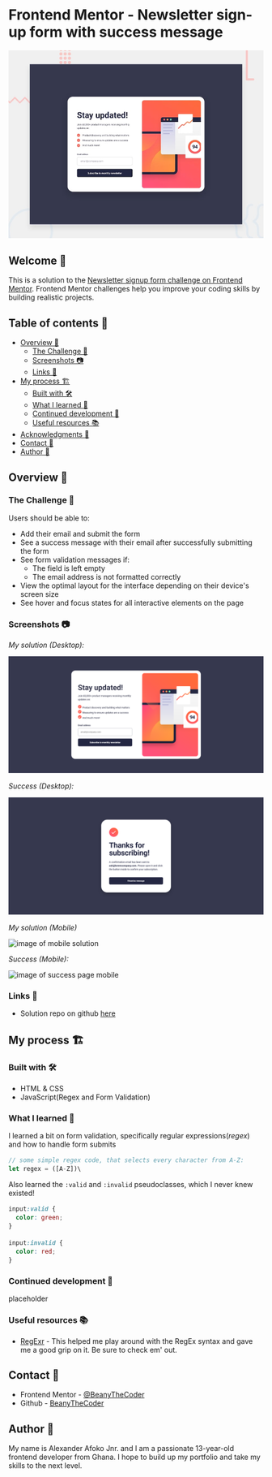 # Frontend Mentor - Newsletter sign-up form with success message

![preview](./design/desktop-preview.jpg)

## Welcome 👋

This is a solution to the [Newsletter signup form challenge on Frontend Mentor](https://www.frontendmentor.io/challenges/newsletter-signup-form-with-success-message-3FC1AZbNrv). Frontend Mentor challenges help you improve your coding skills by building realistic projects.

## Table of contents 📑

- [Overview 🌟](#overview-🌟)
  - [The Challenge 🧪](#the-challenge-🧪)
  - [Screenshots 📷](#screenshots-📷)
  - [Links 🔗](#links-🔗)
- [My process 🏗️](#my-process-🏗️)
  - [Built with 🛠️](#built-with-🛠️)
  - [What I learned 🧠](#what-i-learned-🧠)
  - [Continued development 🚀](#continued-development-🚀)
  - [Useful resources 📚](#useful-resources-📚)
- [Acknowledgments 🙏](#acknowledgments-🙏)
- [Contact 📧](#contact-📧)
- [Author 👤](#author-👤)

## Overview 🌟

### The Challenge 🧪

Users should be able to:

- Add their email and submit the form
- See a success message with their email after successfully submitting the form
- See form validation messages if:
  - The field is left empty
  - The email address is not formatted correctly
- View the optimal layout for the interface depending on their device's screen size
- See hover and focus states for all interactive elements on the page

### Screenshots 📷

_My solution (Desktop):_

![image of desktop solution](image.png)

_Success (Desktop):_

![image of success page desktop](image-1.png)

_My solution (Mobile)_

![image of mobile solution]()

_Success (Mobile):_

![image of success page mobile]()

### Links 🔗

- Solution repo on github [here](https://github.com/BeanyTheCoder/newsletter-sign-up-with-success-message-main)

## My process 🏗️

### Built with 🛠️

- HTML & CSS
- JavaScript(Regex and Form Validation)

### What I learned 🧠

I learned a bit on form validation, specifically regular expressions(_regex_) and how to handle form submits

```js
// some simple regex code, that selects every character from A-Z:
let regex = ([A-Z])\
```

Also learned the `:valid` and `:invalid` pseudoclasses, which I never knew existed!

```css
input:valid {
  color: green;
}

input:invalid {
  color: red;
}
```

### Continued development 🚀

placeholder

### Useful resources 📚

- [RegExr](https://regexr.com/) - This helped me play around with the RegEx syntax and gave me a good grip on it. Be sure to check em' out.

## Contact 📧

- Frontend Mentor - [@BeanyTheCoder](https://www.frontendmentor.io/profile/BeanyTheCoder)
- Github - [BeanyTheCoder](https://github.com/BeanyTheCoder)

## Author 👤

My name is Alexander Afoko Jnr. and I am a passionate 13-year-old frontend developer from Ghana.
I hope to build up my portfolio and take my skills to the next level.

